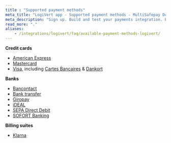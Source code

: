 ```yaml
---
title : "Supported payment methods"
meta_title: "LogiVert app - Supported payment methods - MultiSafepay Docs"
meta_description: "Sign up. Build and test your payments integration. Explore our products and services. Use our API Reference, SDKs, and wrappers. Get support."
read_more: "."
aliases: 
    - /integrations/logivert/faq/available-payment-methods-logivert/
---
```


__Credit cards__

+ [American Express](/payments/methods/credit-and-debit-cards/american-express)
+ [Mastercard](/payments/methods/credit-and-debit-cards/mastercard)
+ [Visa](/payments/methods/credit-and-debit-cards/visa), including [Cartes Bancaires](/payments/methods/credit-and-debit-cards/cartes-bancaires) & [Dankort](/payments/methods/credit-and-debit-cards/dankort)

__Banks__

+ [Bancontact](/payments/methods/banks/bancontact)
+ [Bank transfer](/payments/methods/banks/bank-transfer)
+ [Giropay](/payments/methods/banks/giropay)
+ [iDEAL](/payments/methods/banks/ideal)
+ [SEPA Direct Debit](/payments/methods/banks/sepa-direct-debit)
+ [SOFORT Banking](/payments/methods/banks/sofort-banking)

**Billing suites**

+ [Klarna](/payments/methods/billing-suite/klarna)
